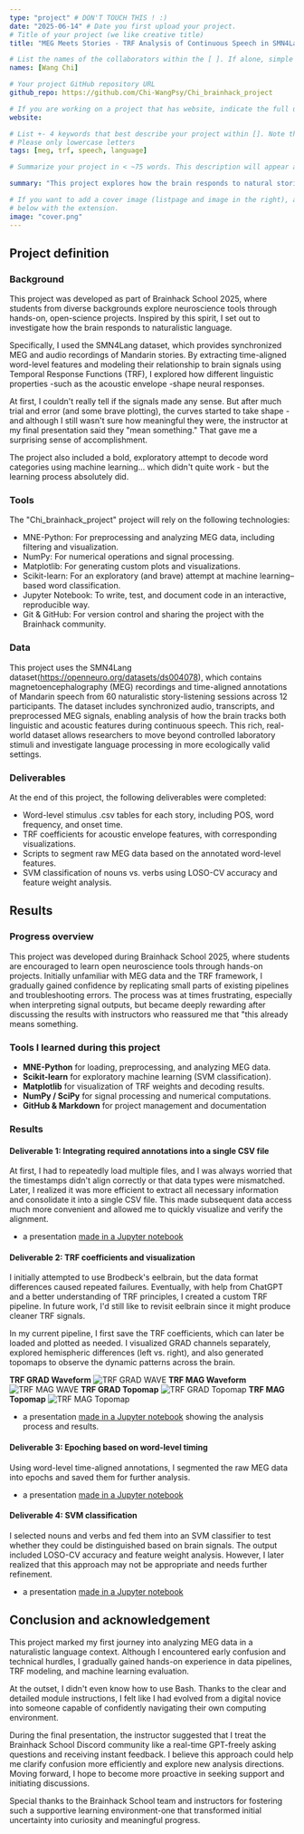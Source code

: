 ```yaml
---
type: "project" # DON'T TOUCH THIS ! :)
date: "2025-06-14" # Date you first upload your project.
# Title of your project (we like creative title)
title: "MEG Meets Stories - TRF Analysis of Continuous Speech in SMN4Lang"

# List the names of the collaborators within the [ ]. If alone, simple put your name within []
names: [Wang Chi]

# Your project GitHub repository URL
github_repo: https://github.com/Chi-WangPsy/Chi_brainhack_project

# If you are working on a project that has website, indicate the full url including "https://" below or leave it empty.
website:

# List +- 4 keywords that best describe your project within []. Note that the project summary also involves a number of key words. Those are listed on top of the [github repository](https://github.com/PSY6983-2021/project_template), click `manage topics`.
# Please only lowercase letters
tags: [meg, trf, speech, language]

# Summarize your project in < ~75 words. This description will appear at the top of your page and on the list page with other projects..

summary: "This project explores how the brain responds to natural stories via TRF modeling on the SMN4Lang dataset, using acoustic envelope and word-aligned features -- and includes an exploratory attempt at word classification using machine learning."

# If you want to add a cover image (listpage and image in the right), add it to your directory and indicate the name
# below with the extension.
image: "cover.png"
---
```

<!-- This is an html comment and this won't appear in the rendered page. You are now editing the "content" area, the core of your description. Everything that you can do in markdown is allowed below. We added a couple of comments to guide your through documenting your progress. -->

## Project definition

### Background

This project was developed as part of Brainhack School 2025, where students from diverse backgrounds explore neuroscience tools through hands-on, open-science projects. Inspired by this spirit, I set out to investigate how the brain responds to naturalistic language.

Specifically, I used the SMN4Lang dataset, which provides synchronized MEG and audio recordings of Mandarin stories. By extracting time-aligned word-level features and modeling their relationship to brain signals using Temporal Response Functions (TRF), I explored how different linguistic properties -such as the acoustic envelope -shape neural responses.

At first, I couldn't really tell if the signals made any sense. But after much trial and error (and some brave plotting), the curves started to take shape - and although I still wasn't sure how meaningful they were, the instructor at my final presentation said they "mean something." That gave me a surprising sense of accomplishment.

The project also included a bold, exploratory attempt to decode word categories using machine learning... which didn't quite work - but the learning process absolutely did.

### Tools

The "Chi_brainhack_project" project will rely on the following technologies:
 * MNE-Python: For preprocessing and analyzing MEG data, including filtering and visualization.
 * NumPy: For numerical operations and signal processing.
 * Matplotlib: For generating custom plots and visualizations.
 * Scikit-learn: For an exploratory (and brave) attempt at machine learning–based word classification.
 * Jupyter Notebook: To write, test, and document code in an interactive, reproducible way.
 * Git & GitHub: For version control and sharing the project with the Brainhack community.

### Data

This project uses the SMN4Lang dataset(https://openneuro.org/datasets/ds004078), which contains magnetoencephalography (MEG) recordings and time-aligned annotations of Mandarin speech from 60 naturalistic story-listening sessions across 12 participants. The dataset includes synchronized audio, transcripts, and preprocessed MEG signals, enabling analysis of how the brain tracks both linguistic and acoustic features during continuous speech.
This rich, real-world dataset allows researchers to move beyond controlled laboratory stimuli and investigate language processing in more ecologically valid settings.


### Deliverables

At the end of this project, the following deliverables were completed:
 - Word-level stimulus .csv tables for each story, including POS, word frequency, and onset time.
 - TRF coefficients for acoustic envelope features, with corresponding visualizations.
 - Scripts to segment raw MEG data based on the annotated word-level features.
 - SVM classification of nouns vs. verbs using LOSO-CV accuracy and feature weight analysis.

## Results

### Progress overview

This project was developed during Brainhack School 2025, where students are encouraged to learn open neuroscience tools through hands-on projects. Initially unfamiliar with MEG data and the TRF framework, I gradually gained confidence by replicating small parts of existing pipelines and troubleshooting errors. The process was at times frustrating, especially when interpreting signal outputs, but became deeply rewarding after discussing the results with instructors who reassured me that "this already means something.


### Tools I learned during this project

 * **MNE-Python** for loading, preprocessing, and analyzing MEG data.
 * **Scikit-learn** for exploratory machine learning (SVM classification).
 * **Matplotlib** for visualization of TRF weights and decoding results.
 * **NumPy / SciPy** for signal processing and numerical computations.
 * **GitHub & Markdown** for project management and documentation


### Results

#### Deliverable 1: Integrating required annotations into a single CSV file

At first, I had to repeatedly load multiple files, and I was always worried that the timestamps didn't align correctly or that data types were mismatched. Later, I realized it was more efficient to extract all necessary information and consolidate it into a single CSV file. This made subsequent data access much more convenient and allowed me to quickly visualize and verify the alignment.

* a presentation [made in a Jupyter notebook](https://github.com/Chi-WangPsy/Chi_brainhack_project/blob/main/notebook/alignstimuli.ipynb) 

#### Deliverable 2: TRF coefficients and visualization

I initially attempted to use Brodbeck's eelbrain, but the data format differences caused repeated failures. Eventually, with help from ChatGPT and a better understanding of TRF principles, I created a custom TRF pipeline. In future work, I'd still like to revisit eelbrain since it might produce cleaner TRF signals.

In my current pipeline, I first save the TRF coefficients, which can later be loaded and plotted as needed. I visualized GRAD channels separately, explored hemispheric differences (left vs. right), and also generated topomaps to observe the dynamic patterns across the brain.

**TRF GRAD Waveform**
![TRF GRAD WAVE](results/AE_TRF_GRAD_WAVE.png)
**TRF MAG Waveform**
![TRF MAG WAVE](results/AE_TRF_MAG_WAVE.png)
**TRF GRAD Topomap**
![TRF GRAD Topomap](results/AE_TRF_GRAD_TOPO.png)
**TRF MAG Topomap**
![TRF MAG Topomap](results/AE_TRF_MAG_TOPO.png)

* a presentation [made in a Jupyter notebook](https://github.com/Chi-WangPsy/Chi_brainhack_project/blob/main/notebook/TRF.ipynb) showing the analysis process and results.

#### Deliverable 3: Epoching based on word-level timing

Using word-level time-aligned annotations, I segmented the raw MEG data into epochs and saved them for further analysis.

* a presentation [made in a Jupyter notebook](https://github.com/Chi-WangPsy/Chi_brainhack_project/blob/main/notebook/epoch.ipynb) 

#### Deliverable 4: SVM classification

I selected nouns and verbs and fed them into an SVM classifier to test whether they could be distinguished based on brain signals. The output included LOSO-CV accuracy and feature weight analysis. However, I later realized that this approach may not be appropriate and needs further refinement.

* a presentation [made in a Jupyter notebook](https://github.com/Chi-WangPsy/Chi_brainhack_project/blob/main/notebook/POVSVM.ipynb) 

## Conclusion and acknowledgement

This project marked my first journey into analyzing MEG data in a naturalistic language context. Although I encountered early confusion and technical hurdles, I gradually gained hands-on experience in data pipelines, TRF modeling, and machine learning evaluation.

At the outset, I didn't even know how to use Bash. Thanks to the clear and detailed module instructions, I felt like I had evolved from a digital novice into someone capable of confidently navigating their own computing environment.

During the final presentation, the instructor suggested that I treat the Brainhack School Discord community like a real-time GPT-freely asking questions and receiving instant feedback. I believe this approach could help me clarify confusion more efficiently and explore new analysis directions. Moving forward, I hope to become more proactive in seeking support and initiating discussions.

Special thanks to the Brainhack School team and instructors for fostering such a supportive learning environment-one that transformed initial uncertainty into curiosity and meaningful progress.